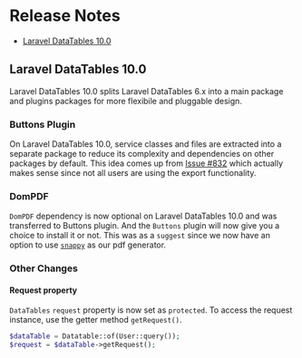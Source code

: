 # Release Notes

- [Laravel DataTables 10.0](#10.0)

<a name="10.0"></a>
## Laravel DataTables 10.0

Laravel DataTables 10.0 splits Laravel DataTables 6.x into a main package and plugins packages for more flexibile and pluggable design.

### Buttons Plugin
On Laravel DataTables 10.0, service classes and files are extracted into a separate package to reduce its complexity and dependencies on other packages by default.
This idea comes up from [Issue #832](https://github.com/yajra/{{package}}/issues/832) which actually makes sense since not all users are using the export functionality.

### DomPDF
`DomPDF` dependency is now optional on Laravel DataTables 10.0 and was transferred to Buttons plugin.
And the `Buttons` plugin will now give you a choice to install it or not.
This was as a `suggest` since we now have an option to use [`snappy`](https://github.com/barryvdh/laravel-snappy) as our pdf generator.

### Other Changes

#### Request property
`DataTables` `request` property is now set as `protected`. To access the request instance, use the getter method `getRequest()`.

```php
$dataTable = Datatable::of(User::query());
$request = $dataTable->getRequest();
```
